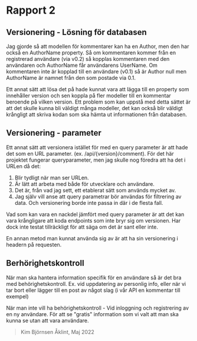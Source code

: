 ﻿# Rapport 2

## Versionering - Lösning för databasen

Jag gjorde så att modellen för kommentarer kan ha en Author, men den har också en AuthorName property. Så om kommentaren kommer från en registrerad användare (via v0.2) så kopplas kommentaren med den användaren och AuthorName får användarens UserName. Om kommentaren inte är kopplad till en användare (v0.1) så är Author null men AuthorName är namnet från den som postade via 0.1.

Ett annat sätt att lösa det på hade kunnat vara att lägga till en property som innehåller version och sen koppla på fler modeller till en kommentar beroende på vilken version. Ett problem som kan uppstå med detta sättet är att det skulle kunna bli väldigt många modeller, det kan också blir väldigt krångligt att skriva kodan som ska hämta ut informationen från databasen.

## Versionering - parameter

Ett annat sätt att versionera istället för med en query parameter är att hade det som en URL parameter. (ex. /api/{version}/comment). För det här projektet fungerar queryparameter, men jag skulle nog föredra att ha det i URLen då det:

1. Blir tydligt när man ser URLen.
2. Är lätt att arbeta med både för utvecklare och användare.
3. Det är, från vad jag sett, ett etablerat sätt som används mycket av.
4. Jag själv vill anse att query parametrar bör användas för filtrering av data. Och versionering borde inte passa in där i de flesta fall.

Vad som kan vara en nackdel jämfört med query parameter är att det kan vara krångligare att koda endpoints som inte bryr sig om versionen. Har dock inte testat tillräckligt för att säga om det är sant eller inte.

En annan metod man kunnat använda sig av är att ha sin versionering i headern på requesten.

## Berhörighetskontroll

När man ska hantera information specifik för en användare så är det bra med behörighetskontroll. Ex. vid uppdatering av personlig info, eller när vi tar bort eller lägger till en post av något slag (i vår API en kommentar till exempel)

När man inte vill ha behörighetskontroll - Vid inloggning och registrering av en ny användare. För att se "gratis" information som vi valt att man ska kunna se utan att vara användare.

> Kim Björnsen Åklint, Maj 2022
